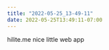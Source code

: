 ```yaml
---
title: "2022-05-25_13-49-11"
date: 2022-05-25T13:49:11-07:00
---
```


hilite.me nice little web app 
